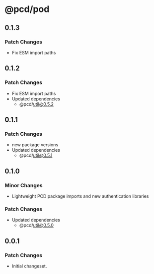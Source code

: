 # @pcd/pod

## 0.1.3

### Patch Changes

- Fix ESM import paths

## 0.1.2

### Patch Changes

- Fix ESM import paths
- Updated dependencies
  - @pcd/util@0.5.2

## 0.1.1

### Patch Changes

- new package versions
- Updated dependencies
  - @pcd/util@0.5.1

## 0.1.0

### Minor Changes

- Lightweight PCD package imports and new authentication libraries

### Patch Changes

- Updated dependencies
  - @pcd/util@0.5.0

## 0.0.1

### Patch Changes

- Initial changeset.
